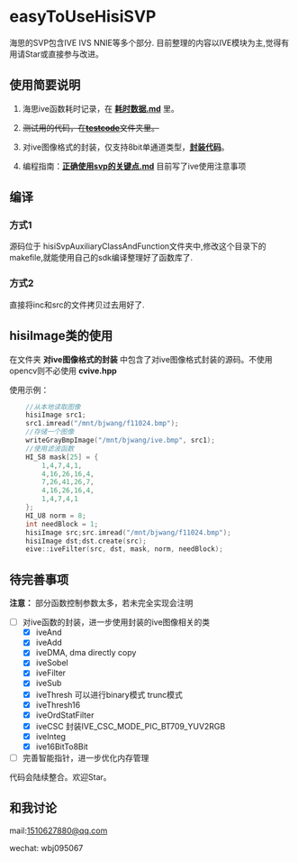 # easyToUseHisiSVP

海思的SVP包含IVE IVS NNIE等多个部分. 目前整理的内容以IVE模块为主,觉得有用请Star或直接参与改进。

## 使用简要说明
1. 海思ive函数耗时记录，在 [**耗时数据.md**](https://github.com/YunKaiRiYueLang/easyToUseHisiSVP/blob/main/%E8%80%97%E6%97%B6%E6%95%B0%E6%8D%AE.md) 里。
2. ~~测试用的代码，在[**testcode**](https://github.com/YunKaiRiYueLang/easyToUseHisiSVP/tree/main/testcode/ive%E6%97%B6%E9%97%B4%E6%B5%8B%E8%AF%95)文件夹里。~~
3. 对ive图像格式的封装，仅支持8bit单通道类型，[**封装代码**](https://github.com/YunKaiRiYueLang/easyToUseHisiSVP/tree/main/%E5%AF%B9ive%E5%9B%BE%E5%83%8F%E6%A0%BC%E5%BC%8F%E7%9A%84%E5%B0%81%E8%A3%85)。

4. 编程指南：[**正确使用svp的关键点.md**](https://github.com/YunKaiRiYueLang/easyToUseHisiSVP/blob/main/%E7%BC%96%E7%A8%8B%E6%8C%87%E5%8D%97%EF%BC%9A%E6%AD%A3%E7%A1%AE%E4%BD%BF%E7%94%A8svp%E7%9A%84%E5%85%B3%E9%94%AE%E7%82%B9.md) 目前写了ive使用注意事项

## 编译

### 方式1

源码位于 hisiSvpAuxiliaryClassAndFunction文件夹中,修改这个目录下的makefile,就能使用自己的sdk编译整理好了函数库了.

### 方式2
直接将inc和src的文件拷贝过去用好了.

## hisiImage类的使用

在文件夹 **对ive图像格式的封装** 中包含了对ive图像格式封装的源码。不使用opencv则不必使用 **cvive.hpp**

使用示例：

```c++
    //从本地读取图像
    hisiImage src1;
    src1.imread("/mnt/bjwang/f11024.bmp");
    //存储一个图像
    writeGrayBmpImage("/mnt/bjwang/ive.bmp", src1);
    //使用滤波函数
    HI_S8 mask[25] = {
        1,4,7,4,1,
        4,16,26,16,4,
        7,26,41,26,7,
        4,16,26,16,4,
        1,4,7,4,1
    };
    HI_U8 norm = 8;
    int needBlock = 1;
    hisiImage src;src.imread("/mnt/bjwang/f11024.bmp");
    hisiImage dst;dst.create(src);
    eive::iveFilter(src, dst, mask, norm, needBlock);


```

## 待完善事项

**注意：** 部分函数控制参数太多，若未完全实现会注明

- [ ] 对ive函数的封装，进一步使用封装的ive图像相关的类
  - [x] iveAnd
  - [x] iveAdd
  - [x] iveDMA, dma directly copy
  - [x] iveSobel
  - [x] iveFilter
  - [x] iveSub
  - [x] iveThresh  可以进行binary模式 trunc模式
  - [x] iveThresh16
  - [x] iveOrdStatFilter
  - [x] iveCSC 封装IVE_CSC_MODE_PIC_BT709_YUV2RGB
  - [x] iveInteg 
  - [x] ive16BitTo8Bit
- [ ] 完善智能指针，进一步优化内存管理

代码会陆续整合。欢迎Star。

## 和我讨论

mail:1510627880@qq.com

wechat: wbj095067
